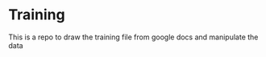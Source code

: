 Training
========

This is a repo to draw the training file from google docs and manipulate the data
